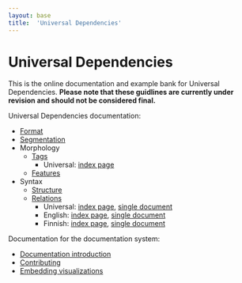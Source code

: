 ```yaml
---
layout: base
title:  'Universal Dependencies'
---
```


# Universal Dependencies

This is the online documentation and example bank for Universal
Dependencies. **Please note that these guidlines are currently
under revision and should not be considered final.**

Universal Dependencies documentation:

* [Format](format.html)
* [Segmentation](segmentation.html)
* Morphology
  * [Tags](tags.html)
    * Universal: [index page](ud-pos-index.html)
  * [Features](features.html)
* Syntax
  * [Structure](structure.html)
  * [Relations](relations.html)
    * Universal: [index page](ud-dep-index.html), [single document](ud-dep-all.html)
    * English: [index page](en-dep-index.html), [single document](en-dep-all.html)
    * Finnish: [index page](fi-dep-index.html), [single document](fi-dep-all.html)

Documentation for the documentation system:

* [Documentation introduction](doc-intro.html)
* [Contributing](contributing.html)
* [Embedding visualizations](embedsd.html)

